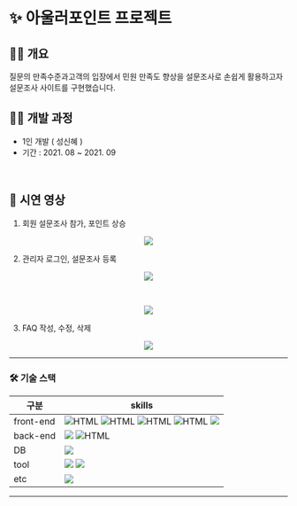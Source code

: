 # ✨ 아울러포인트 프로젝트 

## 💁‍♀️ 개요
질문의 만족수준과고객의 입장에서 민원 만족도 향상을 설문조사로 손쉽게 활용하고자 설문조사 사이트를 구현했습니다. 
<br>

## 👩‍💻 개발 과정
- 1인 개발 ( 성신혜 ) 
- 기간 : 2021. 08 ~ 2021. 09  

<br>

## 🧷 시연 영상

1. 회원 설문조사 참가, 포인트 상승 
<p align="center">
  <img src="https://user-images.githubusercontent.com/107236098/193736732-42af8c69-9289-4d6f-81ba-06d467ea0ecc.gif"> </p>

2. 관리자 로그인, 설문조사 등록
<p align="center"><img src="https://user-images.githubusercontent.com/107236098/193736279-7a0b8151-5035-4fce-a69b-9aea9b29bb76.gif"> </p>
<br>
<p align="center"><img src="https://user-images.githubusercontent.com/107236098/193737224-9bbd8290-4dcb-41fd-9bdb-d28237ac699b.gif"> </p>

3. FAQ 작성, 수정, 삭제 
<p align="center">
  <img src="https://user-images.githubusercontent.com/107236098/193737598-63bfba4e-83fa-427d-932d-33aedd955f61.gif"> </p>


---
### **🛠 기술 스택**
| 구분 | skills 
| --- | --- |
| front-end | <img alt="HTML" src ="https://img.shields.io/badge/Html-E34F26.svg?&style=for-the-badge&logo=HTML5&logoColor=white"/> <img alt="HTML" src ="https://img.shields.io/badge/CSS3-FF9933.svg?&style=for-the-badge&logo=CSS3&logoColor=white"/> <img alt="HTML" src ="https://img.shields.io/badge/JavaScript-F7DF1E.svg?&style=for-the-badge&logo=JAVASCRIPT&logoColor=white"/> <img alt="HTML" src ="https://img.shields.io/badge/JQuery-0769AD.svg?&style=for-the-badge&logo=JQUERY&logoColor=white"/> <img src="https://img.shields.io/badge/bootstrap-7952B3?style=for-the-badge&logo=bootstrap&logoColor=white"> |
| back-end | <img src="https://img.shields.io/badge/java-007396?style=for-the-badge&logo=java&logoColor=white"> <img alt="HTML" src ="https://img.shields.io/badge/servlet-6DB33F.svg?&style=for-the-badge&logo=java&logoColor=white"/>|
| DB | <img src="https://img.shields.io/badge/mysql-4479A1?style=for-the-badge&logo=mysql&logoColor=white"> |
| tool |<img src="https://img.shields.io/badge/Eclipse -2C2255?style=for-the-badge&logo=Eclipse IDEA&logoColor=white"> <img src="https://img.shields.io/badge/DBeaver-007396?style=for-the-badge&logo=&logoColor=white"> |
| etc |<img src="https://img.shields.io/badge/EC2-FF9900?style=for-the-badge&logo=Amazon&logoColor=white"> |<img src="https://img.shields.io/badge/GitHub-181717?style=for-the-badge&logo=GitHub&logoColor=white">

---
